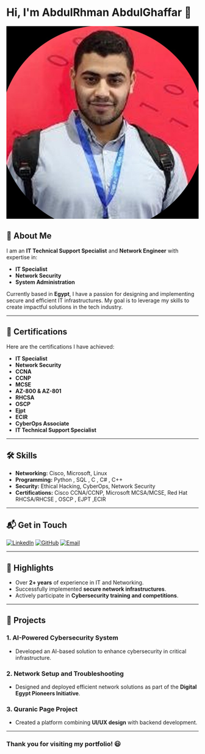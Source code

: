 # Hi, I'm AbdulRhman AbdulGhaffar 👋

![Profile Image](./profile.jpg)

## 🚀 About Me

I am an **IT Technical Support Specialist** and **Network Engineer** with expertise in:

- **IT Specialist**
- **Network Security**
- **System Administration**

Currently based in **Egypt**, I have a passion for designing and implementing secure and efficient IT infrastructures. My goal is to leverage my skills to create impactful solutions in the tech industry.

---

## 📜 Certifications

Here are the certifications I have achieved:

- **IT Specialist**
- **Network Security**
- **CCNA**
- **CCNP**
- **MCSE**
- **AZ-800 & AZ-801**
- **RHCSA**
- **OSCP**
- **Ejpt**
- **ECIR**
- **CyberOps Associate**
- **IT Technical Support Specialist**

---

## 🛠️ Skills

- **Networking:** Cisco, Microsoft, Linux
- **Programming:** Python , SQL , C , C# , C++
- **Security:** Ethical Hacking, CyberOps, Network Security
- **Certifications:** Cisco CCNA/CCNP, Microsoft MCSA/MCSE, Red Hat RHCSA/RHCSE , OSCP , EJPT ,ECIR

---

## 📬 Get in Touch

[![LinkedIn](https://img.shields.io/badge/LinkedIn-%230077B5.svg?&style=for-the-badge&logo=linkedin&logoColor=white)](https://www.linkedin.com/in/abdulrhmanabdulghaffar)
[![GitHub](https://img.shields.io/badge/GitHub-%23181717.svg?&style=for-the-badge&logo=github&logoColor=white)](https://github.com/AboodiAbdo)
[![Email](https://img.shields.io/badge/Email-D14836?&style=for-the-badge&logo=gmail&logoColor=white)](mailto:abdulrhman.abdulghaffar001@gmail.com)

---

## 🌟 Highlights

- Over **2+ years** of experience in IT and Networking.
- Successfully implemented **secure network infrastructures**.
- Actively participate in **Cybersecurity training and competitions**.

---

## 📂 Projects

### 1. **AI-Powered Cybersecurity System**
   - Developed an AI-based solution to enhance cybersecurity in critical infrastructure.

### 2. **Network Setup and Troubleshooting**
   - Designed and deployed efficient network solutions as part of the **Digital Egypt Pioneers Initiative**.

### 3. **Quranic Page Project**
   - Created a platform combining **UI/UX design** with backend development.

---

### Thank you for visiting my portfolio! 😃
